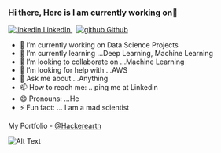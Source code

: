 ### Hi there, Here is I am currently working on👋
<p>
  <a href="https://www.linkedin.com/in/vin999" rel="nofollow noreferrer">
    <img src="https://i.stack.imgur.com/gVE0j.png" alt="linkedin"> LinkedIn
  </a> &nbsp; 
  <a href="https://https://github.com/Vini901" rel="nofollow noreferrer">
    <img src="https://i.stack.imgur.com/tskMh.png" alt="github"> Github
  </a>
</p>

- 🔭 I’m currently working on Data Science Projects
- 🌱 I’m currently learning ...Deep Learning, Machine Learning
- 👯 I’m looking to collaborate on ...Machine Learning
- 🤔 I’m looking for help with ...AWS
- 💬 Ask me about ...Anything
- 📫 How to reach me: .. ping me at Linkedin
- 😄 Pronouns: ...He
- ⚡ Fun fact: ... I am a mad scientist


My Portfolio - <a href="http://www.hackerearth.com/@vineetrawat91996">@Hackerearth</a>

![Alt Text](https://media.giphy.com/media/rCmC12OWz9kTS/giphy.gif)
